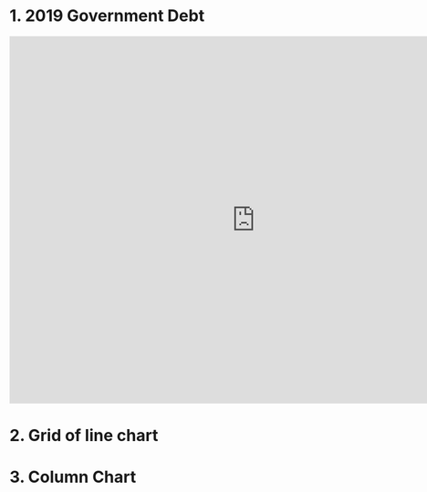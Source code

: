 # 1. 2019 Government Debt
<iframe src="https://data.oecd.org/chart/6Bme" width="860" height="645" style="border: 0" mozallowfullscreen="true" webkitallowfullscreen="true" allowfullscreen="true"><a href="https://data.oecd.org/chart/6Bme" target="_blank">OECD Chart: General government debt, Total, % of GDP, Annual, 2019</a></iframe>

# 2. Grid of line chart
<div class="flourish-embed flourish-chart" data-src="visualisation/8567374"><script src="https://public.flourish.studio/resources/embed.js"></script></div>

# 3. Column Chart
<div class="flourish-embed flourish-chart" data-src="visualisation/8567689"><script src="https://public.flourish.studio/resources/embed.js"></script></div>
